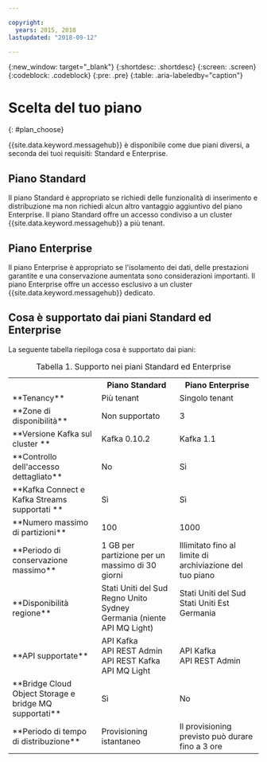 ```yaml
---

copyright:
  years: 2015, 2018
lastupdated: "2018-09-12"

---
```


{:new_window: target="_blank"}
{:shortdesc: .shortdesc}
{:screen: .screen}
{:codeblock: .codeblock}
{:pre: .pre}
{:table: .aria-labeledby="caption"}

# Scelta del tuo piano 
{: #plan_choose}

{{site.data.keyword.messagehub}} è disponibile come due piani diversi, a seconda dei tuoi requisiti: Standard e Enterprise.

## Piano Standard

Il piano Standard è appropriato se richiedi delle funzionalità di inserimento e distribuzione ma non richiedi alcun altro vantaggio aggiuntivo del piano Enterprise. Il piano Standard offre un accesso condiviso a un cluster {{site.data.keyword.messagehub}} a più tenant.

## Piano Enterprise 

Il piano Enterprise è appropriato se l'isolamento dei dati, delle prestazioni garantite e una conservazione aumentata sono considerazioni importanti. Il piano Enterprise offre un accesso esclusivo a un cluster {{site.data.keyword.messagehub}} dedicato.

## Cosa è supportato dai piani Standard ed Enterprise

La seguente tabella riepiloga cosa è supportato dai piani:

<table>
    <caption>Tabella 1. Supporto nei piani Standard ed Enterprise</caption>
      <tr>
	        <th></th>
		    <th>Piano Standard</th>
		    <th>Piano Enterprise</th>
        </tr>
		<tr>
			<td>**Tenancy**</td>
			<td>Più tenant </td>
			<td>Singolo tenant</td>
		</tr>
        <tr>
			<td>**Zone di disponibilità**</td>
			<td>Non supportato</td>
			<td>3</td>
		</tr>
	  		<tr>
			<td>**Versione Kafka sul cluster **</td>
			<td>Kafka 0.10.2</td>
			<td>Kafka 1.1</td>
		</tr>
		<tr>
			<td>**Controllo dell'accesso dettagliato**</td>
			<td>No</td>
			<td>Sì</td>
		</tr>
		<tr>
			<td>**Kafka Connect e Kafka Streams supportati **</td>
			<td>Sì</td>
			<td>Sì</td>
		</tr>
		<tr>
			<td>**Numero massimo di partizioni**</td>
			<td>100</td>
			<td>1000</td>
		</tr>
		<tr>
			<td>**Periodo di conservazione massimo**</td>
			<td>1 GB per partizione per un massimo di 30 giorni </td>
			<td>Illimitato fino al limite di archiviazione del tuo piano </td>
		</tr>
		<tr>
			<td>**Disponibilità regione**</td>
			<td>Stati Uniti del Sud</br>
			Regno Unito</br>
			Sydney</br>
			Germania (niente API MQ Light)</td>
			<td>Stati Uniti del Sud</br>
			Stati Uniti Est<br/>
			Germania<br/>
			<br/>
			</td>
		</tr>
		<tr>
     	    <td>**API supportate**</td>
			<td>API Kafka</br>
			API REST Admin<br/>
			API REST Kafka</br>
			API MQ Light</br>
		    </td>
			<td>API Kafka<br/>
			API REST Admin</td>
		</tr>
			<td>**Bridge Cloud Object Storage e<br/>
			bridge MQ supportati**</td>
			<td>Sì</td>
			<td>No</td>
		</tr>
		<tr>
			<td>**Periodo di tempo di distribuzione**</td>
			<td>Provisioning istantaneo</td>
			<td>Il provisioning previsto può durare fino a 3 ore</td>
		</tr>

</table>


<!--
## {{site.data.keyword.Bluemix_notm}} Public environment
{: notoc}

{{site.data.keyword.Bluemix_notm}} Public provides an
economical public cloud service where you pay for what you use and share infrastructure with
others.

In {{site.data.keyword.Bluemix_notm}} Public, the cost of
{{site.data.keyword.messagehub}} is determined by two factors: the
number of partitions that you use and the number of messages that you send and receive. There is no
charge for message data while it is retained on the topics, but the data that each partition retains
is capped at 1 GB.

For more information, see [{{site.data.keyword.Bluemix_notm}} Public ![External link icon](../../icons/launch-glyph.svg "External link icon")](https://www.ibm.com/cloud-computing/bluemix/public){:new_window}.
-->

